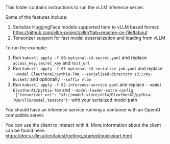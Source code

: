 This folder contains instructions to run the vLLM inference server.

Some of the features include:

1. Serialize HuggingFace models supported here to vLLM based format: https://github.com/vllm-project/vllm?tab=readme-ov-file#about
2. Tensorizer support for fast model deserialization and loading from vLLM 

To run the example:

1. Run ```kubectl apply -f 00-optional-s3-secret.yaml``` and replace ```access_key```, ```secret_key``` and ```host_url```
2. Run ```kubectl apply -f 01-optional-s3-serialize-job.yaml``` and replace ```--model EleutherAI/pythia-70m```, ```--serialized-directory s3://my-bucket/``` and optionally ```--suffix vllm```
3. Run ```kubectl apply -f 02-inference-service.yaml``` and replace ```--model EleutherAI/pythia-70m``` and ```--model-loader-extra-config '{"tensorizer_uri": "s3://model-store/vllm/EleutherAI/pythia-70m/vllm/model.tensors"}'``` with your serialized model path

You should have an inference service running a container with an OpenAI compatible server. 

You can use the client to interact with it. More information about the client can be found here: https://docs.vllm.ai/en/latest/getting_started/quickstart.html

